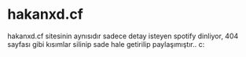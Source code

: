 # hakanxd.cf
hakanxd.cf sitesinin aynısıdır sadece detay isteyen spotify dinliyor, 404 sayfası gibi kısımlar silinip sade hale getirilip paylaşımıştır.. c:
